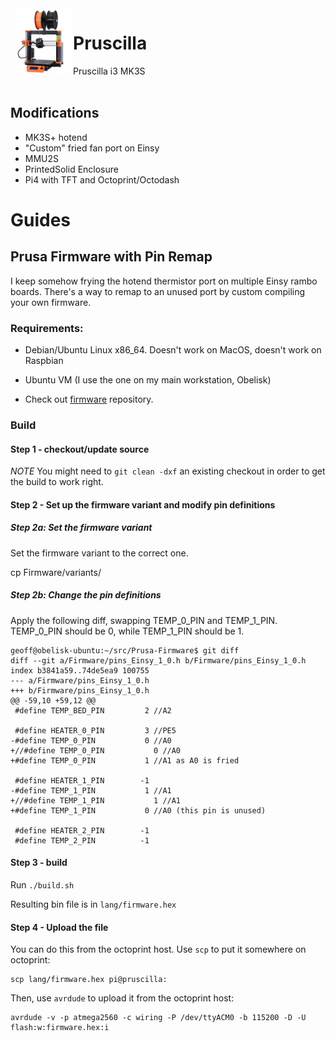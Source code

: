 <img align="left" width=100 src="../docs/images/prusa-mk3s-logo.jpeg" />

# Pruscilla

Pruscilla i3 MK3S
<br />
<br />

## Modifications

* MK3S+ hotend
* "Custom" fried fan port on Einsy
* MMU2S
* PrintedSolid Enclosure
* Pi4 with TFT and Octoprint/Octodash

# Guides

## Prusa Firmware with Pin Remap

I keep somehow frying the hotend thermistor port on multiple Einsy rambo boards. There's a way to remap to an unused port by custom compiling your own firmware.

### Requirements:

* Debian/Ubuntu Linux x86_64. Doesn't work on MacOS, doesn't work on Raspbian

* Ubuntu VM (I use the one on my main workstation, Obelisk)

* Check out [firmware] repository.



### Build

#### Step 1 - checkout/update source
*NOTE* You might need to `git clean -dxf` an existing checkout in order to get the build to work right.

#### Step 2 - Set up the firmware variant and modify pin definitions

##### Step 2a: Set the firmware variant
Set the firmware variant to the correct one.

cp Firmware/variants/

##### Step 2b: Change the pin definitions
Apply the following diff, swapping TEMP_0_PIN and TEMP_1_PIN. TEMP_0_PIN should be 0, while TEMP_1_PIN should be 1.

```
geoff@obelisk-ubuntu:~/src/Prusa-Firmware$ git diff
diff --git a/Firmware/pins_Einsy_1_0.h b/Firmware/pins_Einsy_1_0.h
index b3841a59..74de5ea9 100755
--- a/Firmware/pins_Einsy_1_0.h
+++ b/Firmware/pins_Einsy_1_0.h
@@ -59,10 +59,12 @@
 #define TEMP_BED_PIN         2 //A2
 
 #define HEATER_0_PIN         3 //PE5
-#define TEMP_0_PIN           0 //A0
+//#define TEMP_0_PIN           0 //A0
+#define TEMP_0_PIN           1 //A1 as A0 is fried
 
 #define HEATER_1_PIN        -1
-#define TEMP_1_PIN           1 //A1
+//#define TEMP_1_PIN           1 //A1
+#define TEMP_1_PIN           0 //A0 (this pin is unused)
 
 #define HEATER_2_PIN        -1
 #define TEMP_2_PIN          -1
```

#### Step 3 - build
Run `./build.sh`

Resulting bin file is in `lang/firmware.hex`

[firmware]: https://github.com/prusa3d/Prusa-Firmware.git

#### Step 4 - Upload the file

You can do this from the octoprint host. Use `scp` to put it somewhere on octoprint:

```
scp lang/firmware.hex pi@pruscilla:
```

Then, use `avrdude` to upload it from the octoprint host:

```
avrdude -v -p atmega2560 -c wiring -P /dev/ttyACM0 -b 115200 -D -U flash:w:firmware.hex:i
```